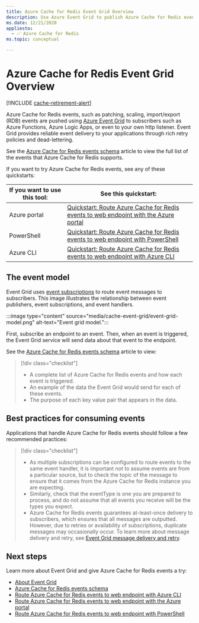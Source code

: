 ```yaml
---
title: Azure Cache for Redis Event Grid Overview 
description: Use Azure Event Grid to publish Azure Cache for Redis events.
ms.date: 12/21/2020
appliesto:
  - ✅ Azure Cache for Redis
ms.topic: conceptual

---
```


# Azure Cache for Redis Event Grid Overview 

[!INCLUDE [cache-retirement-alert](includes/cache-retirement-alert.md)]

Azure Cache for Redis events, such as patching, scaling, import/export (RDB) events are pushed using [Azure Event Grid](https://azure.microsoft.com/services/event-grid/) to subscribers such as Azure Functions, Azure Logic Apps, or even to your own http listener. Event Grid provides reliable event delivery to your applications through rich retry policies and dead-lettering.

See the [Azure Cache for Redis events schema](../event-grid/event-schema-azure-cache.md) article to view the full list of the events that Azure Cache for Redis supports.

If you want to try Azure Cache for Redis events, see any of these quickstarts:

|If you want to use this tool:    |See this quickstart: |
|--|-|
|Azure portal    |[Quickstart: Route Azure Cache for Redis events to web endpoint with the Azure portal](cache-event-grid-quickstart-portal.md)|
|PowerShell    |[Quickstart: Route Azure Cache for Redis events to web endpoint with PowerShell](cache-event-grid-quickstart-powershell.md)|
|Azure CLI    |[Quickstart: Route Azure Cache for Redis events to web endpoint with Azure CLI](cache-event-grid-quickstart-cli.md)|

## The event model

Event Grid uses [event subscriptions](../event-grid/concepts.md#event-subscriptions) to route event messages to subscribers. This image illustrates the relationship between event publishers, event subscriptions, and event handlers.

:::image type="content" source="media/cache-event-grid/event-grid-model.png" alt-text="Event grid model.":::

First, subscribe an endpoint to an event. Then, when an event is triggered, the Event Grid service will send data about that event to the endpoint.

See the [Azure Cache for Redis events schema](../event-grid/event-schema-azure-cache.md) article to view:

> [!div class="checklist"]
> * A complete list of Azure Cache for Redis events and how each event is triggered.
> * An example of the data the Event Grid would send for each of these events.
> * The purpose of each key value pair that appears in the data.


## Best practices for consuming events

Applications that handle Azure Cache for Redis events should follow a few recommended practices:
> [!div class="checklist"]
> * As multiple subscriptions can be configured to route events to the same event handler, it is important not to assume events are from a particular source, but to check the topic of the message to ensure that it comes from the Azure Cache for Redis instance you are expecting.
> * Similarly, check that the eventType is one you are prepared to process, and do not assume that all events you receive will be the types you expect.
> * Azure Cache for Redis events guarantees at-least-once delivery to subscribers, which ensures that all messages are outputted. However, due to retries or availability of subscriptions, duplicate messages may occasionally occur. To learn more about message delivery and retry, see [Event Grid message delivery and retry](../event-grid/delivery-and-retry.md).


## Next steps

Learn more about Event Grid and give Azure Cache for Redis events a try:

- [About Event Grid](../event-grid/overview.md)
- [Azure Cache for Redis events schema](../event-grid/event-schema-azure-cache.md)
- [Route Azure Cache for Redis events to web endpoint with Azure CLI](cache-event-grid-quickstart-cli.md)
- [Route Azure Cache for Redis events to web endpoint with the Azure portal](cache-event-grid-quickstart-portal.md)
- [Route Azure Cache for Redis events to web endpoint with PowerShell](cache-event-grid-quickstart-powershell.md)

